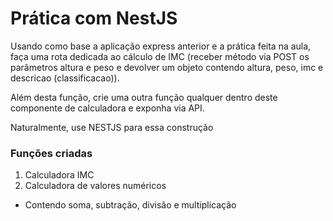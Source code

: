# Prática com NestJS

Usando como base a aplicação express anterior e a prática feita na aula, faça uma rota dedicada ao cálculo de IMC (receber método via POST os parâmetros altura e peso e devolver um objeto contendo altura, peso, imc e descricao (classificacao)).

Além desta função, crie uma outra função qualquer dentro deste componente de calculadora e exponha via API.

Naturalmente, use NESTJS para essa construção

### Funções criadas

1. Calculadora IMC
2. Calculadora de valores numéricos
  - Contendo soma, subtração, divisão e multiplicação
